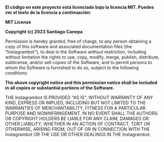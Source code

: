 **El código en este proyecto está licenciado bajo la licencia MIT. Puedes ver el texto de la licencia a continuación:**

**MIT License**

**Copyright (c) 2023 Santiago Canepa**

Permission is hereby granted, free of charge, to any person obtaining a copy
of this software and associated documentation files (the "Instagrambot"), to deal
in the Software without restriction, including without limitation the rights
to use, copy, modify, merge, publish, distribute, sublicense, and/or sell
copies of the Software, and to permit persons to whom the Software is
furnished to do so, subject to the following conditions:

**The above copyright notice and this permission notice shall be included in all
copies or substantial portions of the Software.**

THE Instagrambot IS PROVIDED "AS IS", WITHOUT WARRANTY OF ANY KIND, EXPRESS OR
IMPLIED, INCLUDING BUT NOT LIMITED TO THE WARRANTIES OF MERCHANTABILITY,
FITNESS FOR A PARTICULAR PURPOSE AND NONINFRINGEMENT. IN NO EVENT SHALL THE
AUTHORS OR COPYRIGHT HOLDERS BE LIABLE FOR ANY CLAIM, DAMAGES OR OTHER
LIABILITY, WHETHER IN AN ACTION OF CONTRACT, TORT OR OTHERWISE, ARISING FROM,
OUT OF OR IN CONNECTION WITH THE Instagrambot OR THE USE OR OTHER DEALINGS IN THE
Instagrambot.
